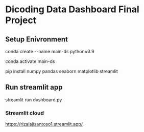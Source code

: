 # Dicoding Data Dashboard Final Project

## Setup Enivronment

conda create --name main-ds python=3.9

conda activate main-ds

pip install numpy pandas seaborn matplotlib streamlit


## Run streamlit app
streamlit run dashboard.py

### Streamlit cloud
https://rizalajisantoso1.streamlit.app/
